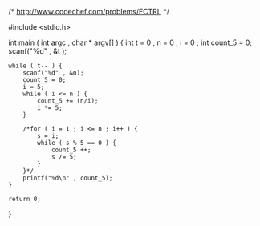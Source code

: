 /*
http://www.codechef.com/problems/FCTRL
*/

#include <stdio.h>

int main ( int argc , char * argv[] ) {
	int t = 0 , n = 0 , i = 0 ;
	int count_5 = 0;
	scanf("%d" , &t );

	while ( t-- ) {
		scanf("%d" , &n);
		count_5 = 0;
		i = 5;
		while ( i <= n ) {
			count_5 += (n/i);
			i *= 5;
		}

		/*for ( i = 1 ; i <= n ; i++ ) {
			s = i;
			while ( s % 5 == 0 ) {
				count_5 ++;
				s /= 5;
			}
		}*/
		printf("%d\n" , count_5);
	}

	return 0;
}
